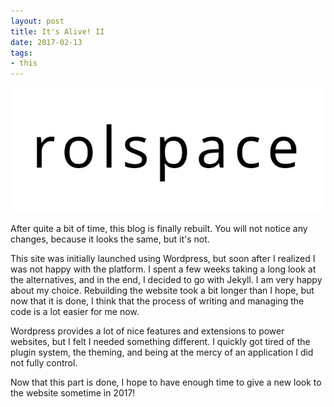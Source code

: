 ```yaml
---
layout: post
title: It's Alive! II
date: 2017-02-13
tags:
- this
---
```

<img class="center-block img-fluid lazyload" src="/assets/170213/logo.jpg" alt="Rolspace" />

After quite a bit of time, this blog is finally rebuilt. You will not notice any changes, because it looks the same, but it's not.

This site was initially launched using Wordpress, but soon after I realized I was not happy with the platform. I spent a few weeks taking a long look at the alternatives, and in the end, I decided to go with Jekyll. I am very happy about my choice. Rebuilding the website took a bit longer than I hope, but now that it is done, I think that the process of writing and managing the code is a lot easier for me now.

Wordpress provides a lot of nice features and extensions to power websites, but I felt I needed something different. I quickly got tired of the plugin system, the theming, and being at the mercy of an application I did not fully control.

Now that this part is done, I hope to have enough time to give a new look to the website sometime in 2017!